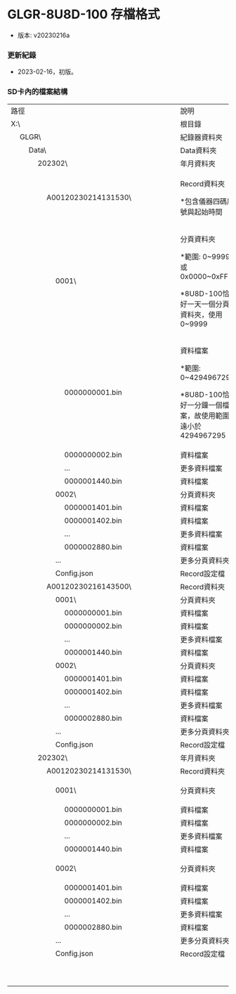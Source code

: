 # GLGR-8U8D-100 存檔格式
+ 版本: v20230216a

### 更新紀錄
+ 2023-02-16，初版。

### SD卡內的檔案結構
<table>
<tbody>
<tr>
<td colspan="19" width="431">
路徑
</td>
<td colspan="6" width="136">
說明
</td>
</tr>
<tr>
<td colspan="19" width="431">
X:\
</td>
<td colspan="6" width="136">
根目錄
</td>
</tr>
<tr>
<td width="22">
&nbsp;
</td>
<td colspan="18" width="409">
GLGR\
</td>
<td colspan="6" width="136">
紀錄器資料夾
</td>
</tr>
<tr>
<td width="22">
&nbsp;
</td>
<td width="22">
&nbsp;
</td>
<td colspan="17" width="386">
Data\
</td>
<td colspan="6" width="136">
Data資料夾
</td>
</tr>
<tr>
<td width="22">
&nbsp;
</td>
<td width="22">
&nbsp;
</td>
<td width="22">
&nbsp;
</td>
<td colspan="16" width="363">
202302\
</td>
<td colspan="6" width="136">
年月資料夾
</td>
<tr>
<td width="22">
&nbsp;
</td>
<td width="22">
&nbsp;
</td>
<td width="22">
&nbsp;
</td>
<td width="22">
&nbsp;
</td>
<td colspan="15" width="341">
A00120230214131530\
</td>
<td colspan="6" width="136">
<p>Record資料夾</p>
<p>*包含儀器四碼序號與起始時間</p>
</td>
</tr>
<tr>
<td width="22">
<p>&nbsp;</p>
</td>
<td width="22">
<p>&nbsp;</p>
</td>
<td width="22">
<p>&nbsp;</p>
</td>
<td width="22">
<p>&nbsp;</p>
</td>
<td width="22">
<p>&nbsp;</p>
</td>
<td colspan="14" width="319">
0001\
</td>
<td colspan="6" width="114">
<p>分頁資料夾</p>
<p>*範圍: 0~9999或0x0000~0xFFFF</p>  
<p>*8U8D-100恰好一天一個分頁資料夾，使用0~9999</p>
</td>
</tr>
<tr>
<td width="22">
&nbsp;
</td>
<td width="22">
&nbsp;
</td>
<td width="22">
&nbsp;
</td>
<td width="22">
&nbsp;
</td>
<td width="22">
&nbsp;
</td>  
<td width="22">
&nbsp;
</td>
<td colspan="13" width="297">
0000000001.bin
</td>
<td colspan="6" width="92">
<p>資料檔案</p>
<p>*範圍: 0~4294967295</p>  
<p>*8U8D-100恰好一分鐘一個檔案，故使用範圍遠小於4294967295</p>
</td>
</tr>
<tr>
<td width="22">
&nbsp;
</td>
<td width="22">
&nbsp;
</td>
<td width="22">
&nbsp;
</td>
<td width="22">
&nbsp;
</td>
<td width="22">
&nbsp;
</td>  
<td width="22">
&nbsp;
</td>
<td colspan="13" width="297">
0000000002.bin
</td>
<td colspan="6" width="92">
資料檔案
</td>
</tr>
<tr>
<td width="22">
&nbsp;
</td>
<td width="22">
&nbsp;
</td>
<td width="22">
&nbsp;
</td>
<td width="22">
&nbsp;
</td>
<td width="22">
&nbsp;
</td>  
<td width="22">
&nbsp;
</td>
<td colspan="13" width="297">
...
</td>
<td colspan="6" width="92">
更多資料檔案
</td>
</tr>
<tr>
<td width="22">
&nbsp;
</td>
<td width="22">
&nbsp;
</td>
<td width="22">
&nbsp;
</td>
<td width="22">
&nbsp;
</td>
<td width="22">
&nbsp;
</td>  
<td width="22">
&nbsp;
</td>
<td colspan="13" width="297">
0000001440.bin
</td>
<td colspan="6" width="92">
資料檔案
</td>
</tr>
<tr>
<td width="22">
&nbsp;
</td>
<td width="22">
&nbsp;
</td>
<td width="22">
&nbsp;
</td>
<td width="22">
&nbsp;
</td>
<td width="22">
&nbsp;
</td>
<td colspan="14" width="319">
0002\
</td>
<td colspan="6" width="114">
分頁資料夾
</td>
</tr>
<tr>
<td width="22">
&nbsp;
</td>
<td width="22">
&nbsp;
</td>
<td width="22">
&nbsp;
</td>
<td width="22">
&nbsp;
</td>
<td width="22">
&nbsp;
</td>  
<td width="22">
&nbsp;
</td>
<td colspan="13" width="297">
0000001401.bin
</td>
<td colspan="6" width="92">
資料檔案
</td>
</tr>
<tr>
<td width="22">
&nbsp;
</td>
<td width="22">
&nbsp;
</td>
<td width="22">
&nbsp;
</td>
<td width="22">
&nbsp;
</td>
<td width="22">
&nbsp;
</td>  
<td width="22">
&nbsp;
</td>
<td colspan="13" width="297">
0000001402.bin
</td>
<td colspan="6" width="92">
資料檔案
</td>
</tr>
<tr>
<td width="22">
&nbsp;
</td>
<td width="22">
&nbsp;
</td>
<td width="22">
&nbsp;
</td>
<td width="22">
&nbsp;
</td>
<td width="22">
&nbsp;
</td>  
<td width="22">
&nbsp;
</td>
<td colspan="13" width="297">
...
</td>
<td colspan="6" width="92">
更多資料檔案
</td>
</tr>
<tr>
<td width="22">
&nbsp;
</td>
<td width="22">
&nbsp;
</td>
<td width="22">
&nbsp;
</td>
<td width="22">
&nbsp;
</td>
<td width="22">
&nbsp;
</td>  
<td width="22">
&nbsp;
</td>
<td colspan="13" width="297">
0000002880.bin
</td>
<td colspan="6" width="92">
資料檔案
</td>
</tr>
<tr>
<td width="22">
&nbsp;
</td>
<td width="22">
&nbsp;
</td>
<td width="22">
&nbsp;
</td>
<td width="22">
&nbsp;
</td>
<td width="22">
&nbsp;
</td>
<td colspan="14" width="319">
...
</td>
<td colspan="6" width="114">
更多分頁資料夾
</td>
</tr>
<tr>
<td width="22">
&nbsp;
</td>
<td width="22">
&nbsp;
</td>
<td width="22">
&nbsp;
</td>
<td width="22">
&nbsp;
</td>
<td width="22">
&nbsp;
</td>
<td colspan="14" width="319">
Config.json
</td>
<td colspan="6" width="114">
Record設定檔
</td>
</tr>  
<tr>
<td width="22">
&nbsp;
</td>
<td width="22">
&nbsp;
</td>
<td width="22">
&nbsp;
</td>
<td width="22">
&nbsp;
</td>
<td colspan="15" width="341">
A00120230216143500\
</td>
<td colspan="6" width="136">
Record資料夾
</td>
</tr>
<tr>
<td width="22">
&nbsp;
</td>
<td width="22">
&nbsp;
</td>
<td width="22">
&nbsp;
</td>
<td width="22">
&nbsp;
</td>
<td width="22">
&nbsp;
</td>
<td colspan="14" width="319">
0001\
</td>
<td colspan="6" width="114">
分頁資料夾
</td>
</tr>
<tr>
<td width="22">
&nbsp;
</td>
<td width="22">
&nbsp;
</td>
<td width="22">
&nbsp;
</td>
<td width="22">
&nbsp;
</td>
<td width="22">
&nbsp;
</td>  
<td width="22">
&nbsp;
</td>
<td colspan="13" width="297">
0000000001.bin
</td>
<td colspan="6" width="92">
資料檔案
</td>
</tr>
<tr>
<td width="22">
&nbsp;
</td>
<td width="22">
&nbsp;
</td>
<td width="22">
&nbsp;
</td>
<td width="22">
&nbsp;
</td>
<td width="22">
&nbsp;
</td>  
<td width="22">
&nbsp;
</td>
<td colspan="13" width="297">
0000000002.bin
</td>
<td colspan="6" width="92">
資料檔案
</td>
</tr>
<tr>
<td width="22">
&nbsp;
</td>
<td width="22">
&nbsp;
</td>
<td width="22">
&nbsp;
</td>
<td width="22">
&nbsp;
</td>
<td width="22">
&nbsp;
</td>  
<td width="22">
&nbsp;
</td>
<td colspan="13" width="297">
...
</td>
<td colspan="6" width="92">
更多資料檔案
</td>
</tr>
<tr>
<td width="22">
&nbsp;
</td>
<td width="22">
&nbsp;
</td>
<td width="22">
&nbsp;
</td>
<td width="22">
&nbsp;
</td>
<td width="22">
&nbsp;
</td>  
<td width="22">
&nbsp;
</td>
<td colspan="13" width="297">
0000001440.bin
</td>
<td colspan="6" width="92">
資料檔案
</td>
</tr>
<tr>
<td width="22">
&nbsp;
</td>
<td width="22">
&nbsp;
</td>
<td width="22">
&nbsp;
</td>
<td width="22">
&nbsp;
</td>
<td width="22">
&nbsp;
</td>
<td colspan="14" width="319">
0002\
</td>
<td colspan="6" width="114">
分頁資料夾
</td>
</tr>
<tr>
<td width="22">
&nbsp;
</td>
<td width="22">
&nbsp;
</td>
<td width="22">
&nbsp;
</td>
<td width="22">
&nbsp;
</td>
<td width="22">
&nbsp;
</td>  
<td width="22">
&nbsp;
</td>
<td colspan="13" width="297">
0000001401.bin
</td>
<td colspan="6" width="92">
資料檔案
</td>
</tr>
<tr>
<td width="22">
&nbsp;
</td>
<td width="22">
&nbsp;
</td>
<td width="22">
&nbsp;
</td>
<td width="22">
&nbsp;
</td>
<td width="22">
&nbsp;
</td>  
<td width="22">
&nbsp;
</td>
<td colspan="13" width="297">
0000001402.bin
</td>
<td colspan="6" width="92">
資料檔案
</td>
</tr>
<tr>
<td width="22">
&nbsp;
</td>
<td width="22">
&nbsp;
</td>
<td width="22">
&nbsp;
</td>
<td width="22">
&nbsp;
</td>
<td width="22">
&nbsp;
</td>  
<td width="22">
&nbsp;
</td>
<td colspan="13" width="297">
...
</td>
<td colspan="6" width="92">
更多資料檔案
</td>
</tr>
<tr>
<td width="22">
&nbsp;
</td>
<td width="22">
&nbsp;
</td>
<td width="22">
&nbsp;
</td>
<td width="22">
&nbsp;
</td>
<td width="22">
&nbsp;
</td>  
<td width="22">
&nbsp;
</td>
<td colspan="13" width="297">
0000002880.bin
</td>
<td colspan="6" width="92">
資料檔案
</td>
</tr>
<tr>
<td width="22">
&nbsp;
</td>
<td width="22">
&nbsp;
</td>
<td width="22">
&nbsp;
</td>
<td width="22">
&nbsp;
</td>
<td width="22">
&nbsp;
</td>
<td colspan="14" width="319">
...
</td>
<td colspan="6" width="114">
更多分頁資料夾
</td>
</tr>
<tr>
<td width="22">
&nbsp;
</td>
<td width="22">
&nbsp;
</td>
<td width="22">
&nbsp;
</td>
<td width="22">
&nbsp;
</td>
<td width="22">
&nbsp;
</td>
<td colspan="14" width="319">
Config.json
</td>
<td colspan="6" width="114">
Record設定檔
</td>
</tr> 
<tr>
<td width="22">
&nbsp;
</td>
<td width="22">
&nbsp;
</td>
<td width="22">
&nbsp;
</td>
<td colspan="16" width="363">
202302\
</td>
<td colspan="6" width="136">
年月資料夾
</td>
<tr>
<td width="22">
&nbsp;
</td>
<td width="22">
&nbsp;
</td>
<td width="22">
&nbsp;
</td>
<td width="22">
&nbsp;
</td>
<td colspan="15" width="341">
A00120230214131530\
</td>
<td colspan="6" width="136">
Record資料夾
</td>
</tr>
<tr>
<td width="22">
<p>&nbsp;</p>
</td>
<td width="22">
<p>&nbsp;</p>
</td>
<td width="22">
<p>&nbsp;</p>
</td>
<td width="22">
<p>&nbsp;</p>
</td>
<td width="22">
<p>&nbsp;</p>
</td>
<td colspan="14" width="319">
0001\
</td>
<td colspan="6" width="114">
分頁資料夾
</td>
</tr>
<tr>
<td width="22">
&nbsp;
</td>
<td width="22">
&nbsp;
</td>
<td width="22">
&nbsp;
</td>
<td width="22">
&nbsp;
</td>
<td width="22">
&nbsp;
</td>  
<td width="22">
&nbsp;
</td>
<td colspan="13" width="297">
0000000001.bin
</td>
<td colspan="6" width="92">
資料檔案
</td>
</tr>
<tr>
<td width="22">
&nbsp;
</td>
<td width="22">
&nbsp;
</td>
<td width="22">
&nbsp;
</td>
<td width="22">
&nbsp;
</td>
<td width="22">
&nbsp;
</td>  
<td width="22">
&nbsp;
</td>
<td colspan="13" width="297">
0000000002.bin
</td>
<td colspan="6" width="92">
資料檔案
</td>
</tr>
<tr>
<td width="22">
&nbsp;
</td>
<td width="22">
&nbsp;
</td>
<td width="22">
&nbsp;
</td>
<td width="22">
&nbsp;
</td>
<td width="22">
&nbsp;
</td>  
<td width="22">
&nbsp;
</td>
<td colspan="13" width="297">
...
</td>
<td colspan="6" width="92">
更多資料檔案
</td>
</tr>
<tr>
<td width="22">
&nbsp;
</td>
<td width="22">
&nbsp;
</td>
<td width="22">
&nbsp;
</td>
<td width="22">
&nbsp;
</td>
<td width="22">
&nbsp;
</td>  
<td width="22">
&nbsp;
</td>
<td colspan="13" width="297">
0000001440.bin
</td>
<td colspan="6" width="92">
資料檔案
</td>
</tr>
<tr>
<td width="22">
&nbsp;
</td>
<td width="22">
&nbsp;
</td>
<td width="22">
<p>&nbsp;</p>
</td>
<td width="22">
&nbsp;
</td>
<td width="22">
&nbsp;
</td>
<td colspan="14" width="319">
0002\
</td>
<td colspan="6" width="114">
分頁資料夾
</td>
</tr>
<tr>
<td width="22">
&nbsp;
</td>
<td width="22">
&nbsp;
</td>
<td width="22">
&nbsp;
</td>
<td width="22">
&nbsp;
</td>
<td width="22">
&nbsp;
</td>  
<td width="22">
&nbsp;
</td>
<td colspan="13" width="297">
0000001401.bin
</td>
<td colspan="6" width="92">
資料檔案
</td>
</tr>
<tr>
<td width="22">
&nbsp;
</td>
<td width="22">
&nbsp;
</td>
<td width="22">
&nbsp;
</td>
<td width="22">
&nbsp;
</td>
<td width="22">
&nbsp;
</td>  
<td width="22">
&nbsp;
</td>
<td colspan="13" width="297">
0000001402.bin
</td>
<td colspan="6" width="92">
資料檔案
</td>
</tr>
<tr>
<td width="22">
&nbsp;
</td>
<td width="22">
&nbsp;
</td>
<td width="22">
&nbsp;
</td>
<td width="22">
&nbsp;
</td>
<td width="22">
&nbsp;
</td>  
<td width="22">
&nbsp;
</td>
<td colspan="13" width="297">
...
</td>
<td colspan="6" width="92">
更多資料檔案
</td>
</tr>
<tr>
<td width="22">
&nbsp;
</td>
<td width="22">
&nbsp;
</td>
<td width="22">
&nbsp;
</td>
<td width="22">
&nbsp;
</td>
<td width="22">
&nbsp;
</td>  
<td width="22">
&nbsp;
</td>
<td colspan="13" width="297">
0000002880.bin
</td>
<td colspan="6" width="92">
資料檔案
</td>
</tr>
<tr>
<td width="22">
&nbsp;
</td>
<td width="22">
&nbsp;
</td>
<td width="22">
&nbsp;
</td>
<td width="22">
&nbsp;
</td>
<td width="22">
&nbsp;
</td>
<td colspan="14" width="319">
...
</td>
<td colspan="6" width="114">
更多分頁資料夾
</td>
</tr>
<tr>
<td width="22">
&nbsp;
</td>
<td width="22">
&nbsp;
</td>
<td width="22">
&nbsp;
</td>
<td width="22">
&nbsp;
</td>
<td width="22">
&nbsp;
</td>
<td colspan="14" width="319">
Config.json
</td>
<td colspan="6" width="114">
Record設定檔
</td>
</tr>  
<tr>
<td width="22">
<p>&nbsp;</p>
</td>
<td width="22">
<p>&nbsp;</p>
</td>
<td width="22">
<p>&nbsp;</p>
</td>
<td width="22">
<p>&nbsp;</p>
</td>
<td width="22">
<p>&nbsp;</p>
</td>
<td width="22">
<p>&nbsp;</p>
</td>
<td width="22">
<p>&nbsp;</p>
</td>
<td width="22">
<p>&nbsp;</p>
</td>
<td width="22">
<p>&nbsp;</p>
</td>
<td width="22">
<p>&nbsp;</p>
</td>
<td width="22">
<p>&nbsp;</p>
</td>
<td width="22">
<p>&nbsp;</p>
</td>
<td width="22">
<p>&nbsp;</p>
</td>
<td width="22">
<p>&nbsp;</p>
</td>
<td width="22">
<p>&nbsp;</p>
</td>
<td width="22">
<p>&nbsp;</p>
</td>
<td width="22">
<p>&nbsp;</p>
</td>
<td width="22">
<p>&nbsp;</p>
</td>
<td width="22">
<p>&nbsp;</p>
</td>
<td width="22">
<p>&nbsp;</p>
</td>
<td width="22">
<p>&nbsp;</p>
</td>
<td width="22">
<p>&nbsp;</p>
</td>
<td width="22">
<p>&nbsp;</p>
</td>
<td width="22">
<p>&nbsp;</p>
</td>
<td width="22">&nbsp;</td>
</tr>
</tbody>
</table>
